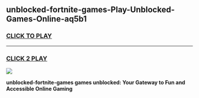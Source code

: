 
## unblocked-fortnite-games-Play-Unblocked-Games-Online-aq5b1
<h3>
<a href="https://premium76.site?title=unblocked-fortnite-games&ref=25A">CLICK TO PLAY</a></h3>
<hr>

<h3>
<a href="https://premium76.site?title=unblocked-fortnite-games&ref=25A">CLICK 2 PLAY</a>
  
</h3>

<a href="https://premium76.site?title=unblocked-fortnite-games&ref=25A"><img src="https://clearcache.store/games.png"></a>


**unblocked-fortnite-games games unblocked: Your Gateway to Fun and Accessible Online Gaming**
